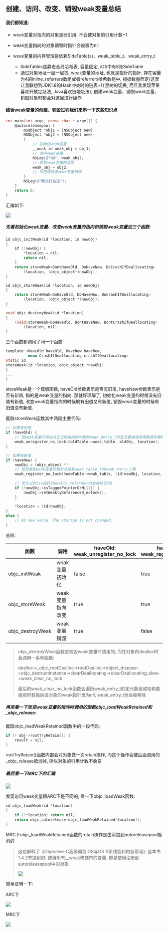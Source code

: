 

## 创建、访问、改变、销毁weak变量总结

#### 我们都知道:

* weak变量对指向的对象是弱引用, 不会使对象的引用计数+1

* weak变量指向的对象销毁时指针会被置为nil

* weak变量的内存管理是依赖SideTable(s)、weak_table_t、weak_entry_t
  * SideTables是静态全局哈希表, 容量固定, iOS中有8张SideTable
  * 通过对象地址一层一层找, weak变量的地址, 也就是指针的指针, 存在容量为4的inline_referrers数组或者referrers哈希数组中, 根据数量而定(这里让我联想到JDK1.8的Hash冲突时的链表+红黑树的切换, 而且我发现苹果喜欢开放定址法, Java喜欢链地址法), 创建weak变量、销毁weak变量、销毁对象时都会对这里进行操作

#### 结合weak变量的创建、销毁过程我们来串一下这些知识点

```objective-c
int main(int argc, const char * argv[]) {
    @autoreleasepool {
        NSObject *obj1 = [NSObject new];
        NSObject *obj2 = [NSObject new];
        {
            // 初始化weak变量
            __weak id weak_obj = obj1;
            // 访问weak变量
            NSLog(@"%@", weak_obj);
            // 改变weak变量的指向
            weak_obj = obj2;
            // 作用域结束weak变量销毁
        }
        NSLog(@"断点打在这");
    }
    return 0;
}
```

汇编如下:

![](https://tva1.sinaimg.cn/large/e6c9d24ely1gol000a0uqj20r10dlq6e.jpg)



##### 先看初始化weak变量、改变weak变量的指向和销毁weak变量这三个函数:

```objective-c
id objc_initWeak(id *location, id newObj)
{
    if (!newObj) {
        *location = nil;
        return nil;
    }
    return storeWeak<DontHaveOld, DoHaveNew, DoCrashIfDeallocating>
        (location, (objc_object*)newObj);
}
```

```objective-c
id objc_storeWeak(id *location, id newObj)
{
    return storeWeak<DoHaveOld, DoHaveNew, DoCrashIfDeallocating>
        (location, (objc_object *)newObj);
}
```

```objective-c
void objc_destroyWeak(id *location)
{
    (void)storeWeak<DoHaveOld, DontHaveNew, DontCrashIfDeallocating>
        (location, nil);
}
```

三个函数都调用了同一个函数:

```objective-c
template <HaveOld haveOld, HaveNew haveNew,
          enum CrashIfDeallocating crashIfDeallocating>
static id 
storeWeak(id *location, objc_object *newObj)
{
...
}
```

storeWeak是一个模版函数, haveOld参数表示是否有旧值, haveNew参数表示是否有新值, 指的是weak变量的指向. 那就好理解了, 初始化weak变量的时候没有旧值有新值, 改变weak变量指向的时候既有旧值又有新值, 销毁weak变量的时候有旧值没有新值.

截取storeWeak函数其中两段主要代码:

```objective-c
// 如果有旧值
if (haveOld) {
    // 把weak变量的地址从它之前指向的对象的weak_entry_t的定长数组或哈希数组中移除
    weak_unregister_no_lock(&oldTable->weak_table, oldObj, location);
}
```

```objective-c
// 如果有新值
if (haveNew) {
    newObj = (objc_object *)
    // 把对象和weak变量的指针注册到weak_table_t的weak_entry_t里
    weak_register_no_lock(&newTable->weak_table, (id)newObj, location, crashIfDeallocating ? CrashIfDeallocating : ReturnNilIfDeallocating);
        
    // 优化过的isa指针的weakly_referenced会被标记为1
    if (!newObj->isTaggedPointerOrNil()) {
        newObj->setWeaklyReferenced_nolock();
    }
        
    *location = (id)newObj;
}
else {
    // No new value. The storage is not changed.
}
```

总结: 

| 函数             | 调用             | haveOld:<br />weak_unregister_no_lock | haveNew:<br />weak_register_no_lock |
| ---------------- | ---------------- | ------------------------------------- | ----------------------------------- |
| objc_initWeak    | weak变量初始化   | false                                 | true                                |
| objc_storeWeak   | weak变量指向改变 | true                                  | true                                |
| objc_destroyWeak | weak变量销毁     | true                                  | false                               |

> objc_destroyWeak函数是销毁weak变量时调用的, 而在对象的dealloc时会调用一系列函数:
>
> dealloc->_objc_rootDealloc->rootDealloc->object_dispose->objc_destructInstance->clearDeallocating->clearDeallocating_slow->weak_clear_no_lock
>
> 最后的weak_clear_no_lock函数会遍历weak_entry_t的定长数组或哈希数组把所有指向该对象的weak指针置为nil, weak_entry_t也会被移除



##### 再来看一下改变weak变量的指向时调用的函数objc_loadWeakRetained和_objc_release:

截取objc_loadWeakRetained函数中的一段代码:

```objective-c
if (! obj->rootTryRetain()) {
    result = nil;
}
```

rootTryRetain()函数内部会对对象做一次retain操作, 而这个操作会被后面调用的_objc_release抵消掉, 所以对象的引用计数不会变



##### 最后看一下MRC下的汇编

![](https://tva1.sinaimg.cn/large/e6c9d24egy1gol00zk275j20qt0cfact.jpg)

发现访问weak变量跟ARC下是不同的, 看一下objc_loadWeak函数:

```objective-c
id objc_loadWeak(id *location)
{
    if (!*location) return nil;
    return objc_autorelease(objc_loadWeakRetained(location));
}
```

MRC下objc_loadWeakRetained函数的retain操作是由添加到autoreleasepool抵消的

> 这也解释了《Objective-C高级编程iOS与OS X多线程和内存管理》这本书1.4.2节提到的: 使用附有__weak修饰符的变量, 即是使用注册到autoreleasepool中的对象
>
> ![](https://tva1.sinaimg.cn/large/e6c9d24ely1gol2961gxnj20ra077mxw.jpg)

简单证明一下:

ARC下

![](https://tva1.sinaimg.cn/large/e6c9d24egy1gol01jurelj20gt0a30ty.jpg)

MRC下

![](https://tva1.sinaimg.cn/large/e6c9d24egy1gol01t48zdj20h60ajaba.jpg)
